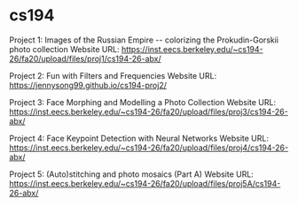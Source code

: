 # cs194
Project 1: Images of the Russian Empire -- colorizing the Prokudin-Gorskii photo collection
Website URL: https://inst.eecs.berkeley.edu/~cs194-26/fa20/upload/files/proj1/cs194-26-abx/

Project 2: Fun with Filters and Frequencies
Website URL: https://jennysong99.github.io/cs194-proj2/

Project 3: Face Morphing and Modelling a Photo Collection
Website URL: https://inst.eecs.berkeley.edu/~cs194-26/fa20/upload/files/proj3/cs194-26-abx/

Project 4: Face Keypoint Detection with Neural Networks 
Website URL: https://inst.eecs.berkeley.edu/~cs194-26/fa20/upload/files/proj4/cs194-26-abx/

Project 5: (Auto)stitching and photo mosaics (Part A)
Website URL: https://inst.eecs.berkeley.edu/~cs194-26/fa20/upload/files/proj5A/cs194-26-abx/






